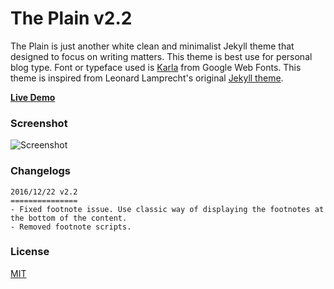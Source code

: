 # The Plain v2.2

The Plain is just another white clean and minimalist Jekyll theme that designed to focus on writing matters. This theme is best use for personal blog type. Font or typeface used is [Karla](https://fonts.google.com/specimen/Karla?selection.family=Karla) from Google Web Fonts. This theme is inspired from Leonard Lamprecht's original [Jekyll theme](https://github.com/leo/leo.github.io).

[**Live Demo**](http://heiswayi.github.io/the-plain/)

### Screenshot

![Screenshot](http://i.imgur.com/btWdSS0.png)

### Changelogs

```
2016/12/22 v2.2
===============
- Fixed footnote issue. Use classic way of displaying the footnotes at the bottom of the content.
- Removed footnote scripts.
```

### License

[MIT](LICENSE.md)

